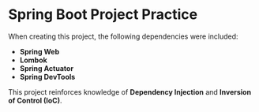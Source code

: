 # Spring Boot Project Practice  

When creating this project, the following dependencies were included:  
- **Spring Web**  
- **Lombok**  
- **Spring Actuator**  
- **Spring DevTools**  

This project reinforces knowledge of **Dependency Injection** and **Inversion of Control (IoC)**.  
